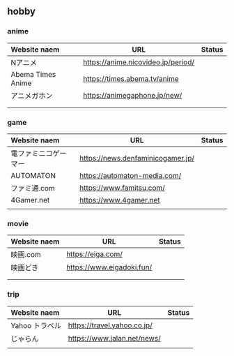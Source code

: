 ## hobby

### anime

| Website naem      | URL                                | Status |
| :---------------- | ---------------------------------- | ------ |
| Nアニメ           | https://anime.nicovideo.jp/period/ |        |
| Abema Times Anime | https://times.abema.tv/anime       |        |
| アニメガホン      | https://animegaphone.jp/new/       |        |
|                   |                                    |        |
|                   |                                    |        |

### game

| Website naem         | URL                               | Status |
| :------------------- | --------------------------------- | ------ |
| 電ファミニコゲーマー | https://news.denfaminicogamer.jp/ |        |
| AUTOMATON            | https://automaton-media.com/      |        |
| ファミ通.com         | https://www.famitsu.com/          |        |
| 4Gamer.net           | https://www.4gamer.net            |        |
|                      |                                   |        |

### movie

| Website naem | URL                       | Status |
| :----------- | ------------------------- | ------ |
| 映画.com     | https://eiga.com/         |        |
| 映画どき     | https://www.eigadoki.fun/ |        |
|              |                           |        |
|              |                           |        |

### trip

| Website naem   | URL                         | Status |
| :------------- | --------------------------- | ------ |
| Yahoo トラベル | https://travel.yahoo.co.jp/ |        |
| じゃらん       | https://www.jalan.net/news/ |        |
|                |                             |        |

